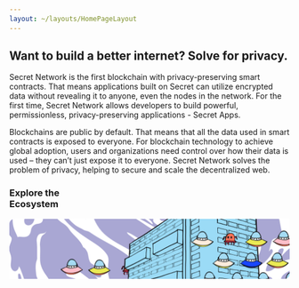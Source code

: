 ```yaml
---
layout: ~/layouts/HomePageLayout
---
```


<slim-column>

## Want to build a better internet? Solve for privacy.

Secret Network is the first blockchain with privacy-preserving smart contracts. That means applications built on Secret can utilize encrypted data without revealing it to anyone, even the nodes in the network. For the first time, Secret Network allows developers to build powerful, permissionless, privacy-preserving applications - Secret Apps.

Blockchains are public by default. That means that all the data used in smart contracts is exposed to everyone. For blockchain technology to achieve global adoption, users and organizations need control over how their data is used – they can’t just expose it to everyone. Secret Network solves the problem of privacy, helping to secure and scale the decentralized web.

</slim-column>

<triplet-columns>

<template v-slot:left>

<home-card to="/about/about-secret-network" vertical>

### **Learn about**<br>Secret Network

<separator small />

![Community](./img/learn-about-secret-network.png)

</home-card>

</template>

<template v-slot:middle>

<home-card to="/community" vertical>

### **Join**<br>Our Community

<separator small />

![Secret App](./img/join-our-community.png)

</home-card>

</template>

<template v-slot:right>

<home-card to="/developers" vertical>

### **Build your own**<br>Secret App

<separator small />

![Node Operator](./img/build-your-own-secret-app.png)

</home-card>

</template>

</triplet-columns>

<single-column class="ecosystem">

<home-card to="/ecosystem/overview" horizontal>

### **Explore the**<br>Ecosystem

<separator small />

![Node Operator](./img/explore-the-ecosystem.png)

</home-card>

</single-column>

<small-announcement>

<template v-slot:content>

#### Announcement

### SCRT 2020: Our Secret Vision for<br>Universal Finance

Learn about some of the critical applications being built on Secret Network - and how you can get involved. Help us drive adoption of decentralized finance with security, privacy, and fairness!

<next-button class="turquoise" tag="Read more" to="/blog/secret-2020-defi/">

</next-button>

</template>

</small-announcement>

<twin-columns class="latest-posts">

<template v-slot:left>

### Latest Blog Posts

Read, watch and absorb the secrets that we publish in<br/>our official blog.

</template>

<template v-slot:right>

<next-button tag="Unveil more secrets" to="/blog">

</next-button>

</template>

</twin-columns>

<single-column>

<latest-posts class="latest-blog-cards"></latest-posts>

</single-column>

<announcement>

<template v-slot:content-left>

#### Announcement

### The Secret Ethereum Bridge is LIVE on Mainnet!

Users can now get programmable privacy for their ETH and select ERC-20s. Plus: up to 2 million SCRT are expected to be available to support bridge mining and the launch of Secret DeFi!

<next-button class="turquoise" tag="Read more" to="/blog/secret-ethereum-bridge-is-live-on-mainnet">

</next-button>

</template>

<template v-slot:content-right>

![](../src/assets/eth-bridge.jpg)

</template>

</announcement>

<twin-columns class="latest-media-articles">

<template v-slot:left>

## Latest Media

</template>

<template v-slot:right>

<next-button tag="View all media" to="/media">

</next-button>

</template>

</twin-columns>

<single-column>

<template>

<grid columns="3">

<media-card tag="podcast" title="Private Smart Contracts: Anthony Pompliano" src="media/image1.png" to="https://www.youtube.com/watch?v=Kx9hb3U7pfs" cta="Watch Now"></media-card>

<media-card tag="podcast" title="Secret Network on The Defiant Podcast" src="media/image2.png" to="https://anchor.fm/thedefiant/episodes/Privacy-Might-be-the-Only-Thing-Left-That-Makes-Web-3-0-a-Viable-Alternative-Tor-Bair-of-Secret-Foundation-el9n52" cta="Listen Now"></media-card>

<media-card tag="video" title="zkp-privacy Summit: Secret Contracts" src="media/privacysummit.png" to="https://www.crowdcast.io/e/zkp-privacy-summit/5" cta="Watch Now"></media-card>

</grid>

</template>

</single-column>

<style lang="scss">
.ecosystem {
  @include respond-to("large and up") {
    padding-top: 0;
    padding-bottom: 89px;
  }
}
.simple-section {
  text-align: center;
}
.latest-blog-cards {
  padding-bottom: $gutter-xxxlarge;
}
.latest-posts, .latest-media-articles {
  align-items: end;
  padding-top: $gutter-xxxlarge;
  padding-bottom: 0;
  .twins-column {
    &--end {
      text-align: right;
      @include respond-to("medium and down") {
        text-align: left;
      }
    }
    p {
      margin: 0;
    }
    .next-button {
      margin: 0;
    }
  }
  @include respond-to("medium and down") {
    grid-template-columns: 100%;
    grid-template-rows: auto;
    grid-row-gap: rem(16px);
  }
}
</style>
